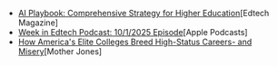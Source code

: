 - [AI Playbook: Comprehensive Strategy for Higher Education](https://edtechmagazine.com/higher/article/2025/10/ai-playbook-comprehensive-strategy-higher-education-perfcon)[Edtech Magazine]
- [Week in Edtech Podcast: 10/1/2025 Episode](https://podcasts.apple.com/us/podcast/week-in-edtech-10-1-25-openais-sora-2-transforms-learning/id1592196859?i=1000731163899)[Apple Podcasts]
- [How America's Elite Colleges Breed High-Status Careers- and Misery](https://apple.news/ASvJgD9XNRqm8TQ-V9GZJZw)[Mother Jones]
